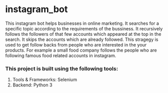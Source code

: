 <h1>instagram_bot</h1>
<p>This instagram bot helps businesses in online marketing. It searches for a specific topic according to the requirements of the bussiness. It recursively follows the followers of that few accounts which appeared at the top in the search. It skips the accounts which are already followed. This stragegy is used to get follow backs from people who are interested in the your products. For example a small food company follows the people who are following famous food related accounts in instagram.</p>
<h3>This project is built using the following tools:</h3>
<ol>
  <li>Tools & Frameworks: Selenium</li>
  <li>Backend: Python 3</li>
</ol>
